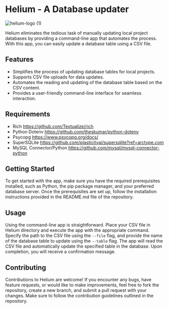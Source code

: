 # Helium - A Database updater

![helium-logo (1)](https://user-images.githubusercontent.com/44848986/236069361-a67ec18d-5f2b-4835-9670-98141e278dd9.png)

Helium eliminates the tedious task of manually updating local project databases by providing a command-line app that automates the process. With this app, you can easily update a database table using a CSV file.

## Features

- Simplifies the process of updating database tables for local projects.
- Supports CSV file uploads for data updates.
- Automates the reading and updating of the database table based on the CSV content.
- Provides a user-friendly command-line interface for seamless interaction.

## Requirements
- Rich https://github.com/Textualize/rich
- Python Dotenv https://github.com/theskumar/python-dotenv
- Psycopg https://www.psycopg.org/docs/
- SuperSQLite https://github.com/plasticityai/supersqlite?ref=arctype.com
- MySQL Connector/Python https://github.com/mysql/mysql-connector-python

## Getting Started

To get started with the app, make sure you have the required prerequisites installed, such as Python, the pip package manager, and your preferred database server. Once the prerequisites are set up, follow the installation instructions provided in the README.md file of the repository.

## Usage

Using the command-line app is straightforward. Place your CSV file in Helium directory and execute the app with the appropriate command. Specify the path to the CSV file using the `--file` flag, and provide the name of the database table to update using the `--table` flag. The app will read the CSV file and automatically update the specified table in the database. Upon completion, you will receive a confirmation message.

## Contributing

Contributions to Helium are welcome! If you encounter any bugs, have feature requests, or would like to make improvements, feel free to fork the repository, create a new branch, and submit a pull request with your changes. Make sure to follow the contribution guidelines outlined in the repository.



